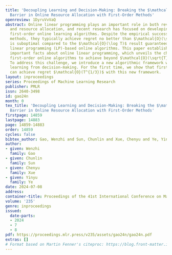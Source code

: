 ```yaml
---
title: 'Decoupling Learning and Decision-Making: Breaking the $\mathcalO(\sqrtT)$
  Barrier in Online Resource Allocation with First-Order Methods'
openreview: 1DyruVvVaQ
abstract: Online linear programming plays an important role in both revenue management
  and resource allocation, and recent research has focused on developing efficient
  first-order online learning algorithms. Despite the empirical success of first-order
  methods, they typically achieve regret no better than $\mathcal{O}(\sqrt{T})$, which
  is suboptimal compared to the $\mathcal{O}(\log T)$ result guaranteed by the state-of-the-art
  linear programming (LP)-based online algorithms. This paper establishes several
  important facts about online linear programming, which unveils the challenge for
  first-order online algorithms to achieve beyond $\mathcal{O}(\sqrt{T})$ regret.
  To address this challenge, we introduce a new algorithmic framework which decouples
  learning from decision-making. For the first time, we show that first-order methods
  can achieve regret $\mathcal{O}(T^{1/3})$ with this new framework.
layout: inproceedings
series: Proceedings of Machine Learning Research
publisher: PMLR
issn: 2640-3498
id: gao24n
month: 0
tex_title: 'Decoupling Learning and Decision-Making: Breaking the $\mathcal{O}(\sqrt{T})$
  Barrier in Online Resource Allocation with First-Order Methods'
firstpage: 14859
lastpage: 14883
page: 14859-14883
order: 14859
cycles: false
bibtex_author: Gao, Wenzhi and Sun, Chunlin and Xue, Chenyu and Ye, Yinyu
author:
- given: Wenzhi
  family: Gao
- given: Chunlin
  family: Sun
- given: Chenyu
  family: Xue
- given: Yinyu
  family: Ye
date: 2024-07-08
address:
container-title: Proceedings of the 41st International Conference on Machine Learning
volume: '235'
genre: inproceedings
issued:
  date-parts:
  - 2024
  - 7
  - 8
pdf: https://proceedings.mlr.press/v235/assets/gao24n/gao24n.pdf
extras: []
# Format based on Martin Fenner's citeproc: https://blog.front-matter.io/posts/citeproc-yaml-for-bibliographies/
---
```

